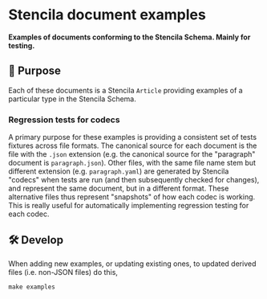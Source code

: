 # Stencila document examples

**Examples of documents conforming to the Stencila Schema. Mainly for testing.**

## 📖 Purpose

Each of these documents is a Stencila `Article` providing examples of a particular type in the Stencila Schema.

### Regression tests for codecs

A primary purpose for these examples is providing a consistent set of tests fixtures across file formats. The canonical source for each document is the file with the `.json` extension (e.g. the canonical source for the "paragraph" document is `paragraph.json`). Other files, with the same file name stem but different extension (e.g. `paragraph.yaml`) are generated by Stencila "codecs" when tests are run (and then subsequently checked for changes), and represent the same document, but in a different format. These alternative files thus represent "snapshots" of how each codec is working. This is really useful for automatically implementing regression testing for each codec.

## 🛠️ Develop

When adding new examples, or updating existing ones, to updated derived files (i.e. non-JSON files) do this,

```console
make examples
```